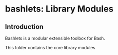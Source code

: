 # bashlets: Library Modules

## Introduction

Bashlets is a modular extensible toolbox for Bash.

This folder contains the core library modules.
